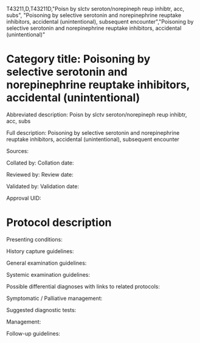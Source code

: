 T43211,D,T43211D,"Poisn by slctv seroton/norepineph reup inhibtr, acc, subs", "Poisoning by selective serotonin and norepinephrine reuptake inhibitors, accidental (unintentional), subsequent encounter","Poisoning by selective serotonin and norepinephrine reuptake inhibitors, accidental (unintentional)"
# Category title: Poisoning by selective serotonin and norepinephrine reuptake inhibitors, accidental (unintentional)

Abbreviated description: Poisn by slctv seroton/norepineph reup inhibtr, acc, subs

Full description: Poisoning by selective serotonin and norepinephrine reuptake inhibitors, accidental (unintentional), subsequent encounter

Sources:

Collated by:
Collation date:

Reviewed by:
Review date:

Validated by:
Validation date:

Approval UID:

# Protocol description

Presenting conditions:

History capture guidelines:

General examination guidelines:

Systemic examination guidelines:

Possible differential diagnoses with links to related protocols:

Symptomatic / Palliative management:

Suggested diagnostic tests:

Management:

Follow-up guidelines:

